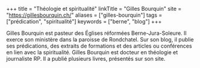 +++
title = "Théologie et spiritualité"
linkTitle = "Gilles Bourquin"
site = "https://gillesbourquin.ch/"
aliases = ["gilles-bourquin"]
tags = ["prédication", "spiritualité"]
keywords = ["berne", "blog"]
+++

Gilles Bourquin est pasteur des Églises réformées Berne-Jura-Soleure. Il exerce son ministère dans la paroisse de Rondchatel. Sur son blog, il publie ses prédications, des extraits de formations et des articles ou conférences en lien avec la spiritualité. Gilles Bourquin est docteur en théologie et journaliste RP. Il a publié plusieurs livres, présentés sur son site.